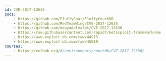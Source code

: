 ```yaml
---
id: CVE-2017-12636
pocs:
    - https://github.com/F1uffyGoat/F1uffyCouchDB
    - https://github.com/RedTeamWing/CVE-2017-12636
    - https://github.com/moayadalmalat/CVE-2017-12636
    - https://raw.githubusercontent.com/rapid7/metasploit-framework/master/modules/exploits/linux/http/apache_couchdb_cmd_exec.rb
    - https://www.exploit-db.com/raw/44913
    - https://www.exploit-db.com/raw/45019
courses:
    - https://vulhub.org/#/environments/couchdb/CVE-2017-12636/
---
```

